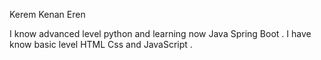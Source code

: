 Kerem Kenan Eren 

I know advanced level python and learning now Java Spring Boot . I have know basic level HTML Css and JavaScript .
